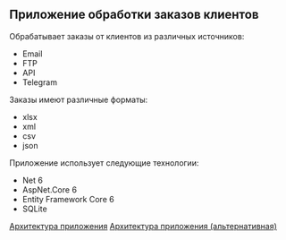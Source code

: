 ## Приложение обработки заказов клиентов

Обрабатывает заказы от клиентов из различных источников:
 - Email
 - FTP
 - API
 - Telegram

 Заказы имеют различные форматы:
 - xlsx
 - xml
 - csv
 - json

 Приложение использует следующие технологии:
 - Net 6
 - AspNet.Core 6
 - Entity Framework Core 6
 - SQLite

[Архитектура приложения](doc/arch.md)
[Архитектура приложения (альтернативная)](doc/arch_alter.md)